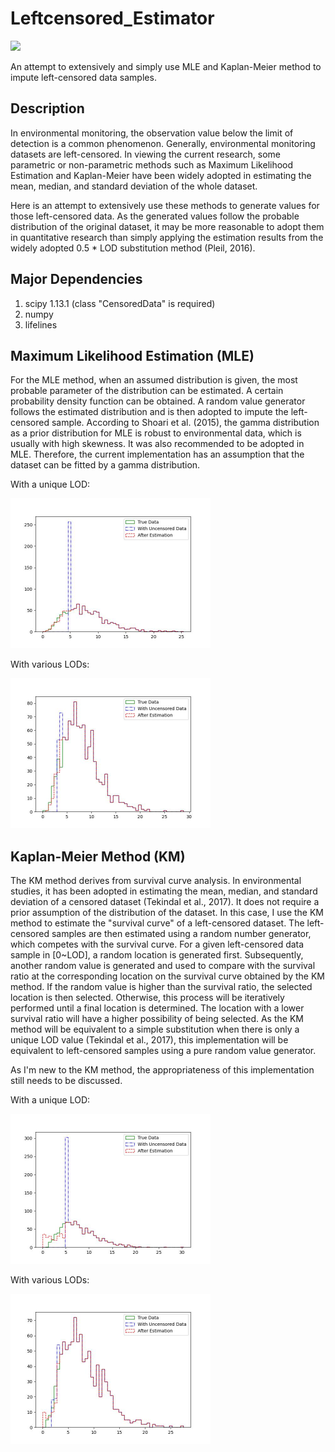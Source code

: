 # Leftcensored_Estimator
<img src="https://img.shields.io/badge/Language-Python-blue" />	

An attempt to extensively and simply use MLE and Kaplan-Meier method to impute left-censored data samples.

## Description

In environmental monitoring, the observation value below the limit of detection is a common phenomenon. Generally, environmental monitoring datasets are left-censored. In viewing the current research, some parametric or non-parametric methods such as Maximum Likelihood Estimation and Kaplan-Meier have been widely adopted in estimating the
mean, median, and standard deviation of the whole dataset. 

Here is an attempt to extensively use these methods to generate values for those left-censored data. As the generated values follow the probable distribution of the original dataset, it may be more reasonable to adopt them in quantitative research than simply applying the estimation results from the widely adopted 0.5 * LOD substitution method (Pleil, 2016).

## Major Dependencies

1. scipy 1.13.1 (class "CensoredData" is required)
2. numpy
3. lifelines

## Maximum Likelihood Estimation (MLE)

For the MLE method, when an assumed distribution is given, the most probable parameter of the distribution can be estimated. A certain probability density function can be obtained. A random value generator follows the estimated distribution and is then adopted to impute the left-censored sample. According to Shoari et al. (2015), the gamma distribution as a prior distribution for MLE is robust to environmental data, which is usually with high skewness. It was also recommended to be adopted in MLE. Therefore, the current implementation has an assumption that the dataset can be fitted by a gamma distribution.

With a unique LOD:

<img src="pics/resMLE.jpg" alt="resMLE" style="zoom:50%;" />

With various LODs:

<img src="pics/resMLE2.jpg" alt="resMLE2" style="zoom:50%;" />

## Kaplan-Meier Method (KM)

The KM method derives from survival curve analysis. In environmental studies, it has been adopted in estimating the mean, median, and standard deviation of a censored dataset (Tekindal et al., 2017). It does not require a prior assumption of the distribution of the dataset. In this case, I use the KM method to estimate the "survival curve" of a left-censored dataset. The left-censored samples are then estimated using a random number generator, which competes with the survival curve. For a given left-censored data sample in [0~LOD], a random location is generated first. Subsequently, another random value is generated and used to compare with the survival ratio at the corresponding location on the survival curve obtained by the KM method. If the random value is higher than the survival ratio, the selected location is then selected. Otherwise, this process will be iteratively performed until a final location is determined. The location with a lower survival ratio will have a higher possibility of being selected. As the KM method will be equivalent to a simple substitution when there is only a unique LOD value (Tekindal et al., 2017), this implementation will be equivalent to left-censored samples using a pure random value generator.

As I'm new to the KM method, the appropriateness of this implementation still needs to be discussed.

With a unique LOD:

<img src="pics/resKM2.jpg" alt="resKM2" style="zoom:50%;" />

With various LODs:

<img src="pics/resKM1.jpg" alt="resKM1" style="zoom:50%;" />
